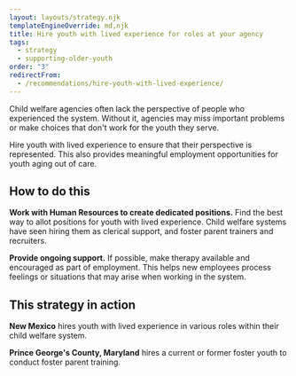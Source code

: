 ```yaml
---
layout: layouts/strategy.njk
templateEngineOverride: md,njk
title: Hire youth with lived experience for roles at your agency
tags:
  - strategy
  - supporting-older-youth
order: "3"
redirectFrom:
  - /recommendations/hire-youth-with-lived-experience/
---
```


Child welfare agencies often lack the perspective of people who experienced the system. Without it, agencies may miss important problems or make choices that don't work for the youth they serve.

Hire youth with lived experience to ensure that their perspective is represented. This also provides meaningful employment opportunities for youth aging out of care.

## How to do this

**Work with Human Resources to create dedicated positions.** Find the best way to allot positions for youth with lived experience. Child welfare systems have seen hiring them as clerical support, and foster parent trainers and recruiters.

**Provide ongoing support.** If possible, make therapy available and encouraged as part of employment. This helps new employees process feelings or situations that may arise when working in the system.

## This strategy in action

**New Mexico** hires youth with lived experience in various roles within their child welfare system.

**Prince George's County, Maryland** hires a current or former foster youth to conduct foster parent training.